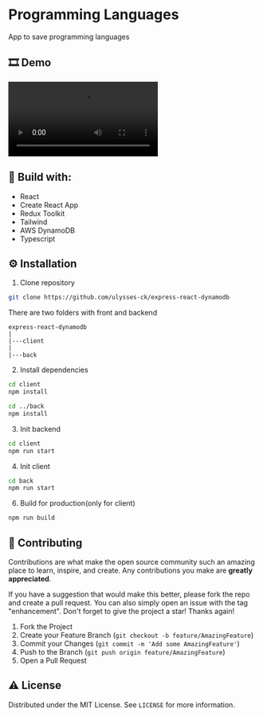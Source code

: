 # Programming Languages

App to save programming languages

## 🎞 Demo

![Demo](test1.mp4)

## 🔨 Build with:

-   React
-   Create React App
-   Redux Toolkit
-   Tailwind
-   AWS DynamoDB
-   Typescript

<!-- Installation -->

## ⚙ Installation

1. Clone repository

```sh
git clone https://github.com/ulysses-ck/express-react-dynamodb

```

There are two folders with front and backend

```
express-react-dynamodb
|
|---client
|
|---back

```

2. Install dependencies

```sh
cd client
npm install

cd ../back
npm install
```

3. Init backend

```bash
cd client
npm run start
```

4. Init client
```bash
cd back
npm run start
```

6. Build for production(only for client)

```sh
npm run build
```

<!-- CONTRIBUTING -->

## 🤝 Contributing

Contributions are what make the open source community such an amazing place to learn, inspire, and create. Any contributions you make are **greatly appreciated**.

If you have a suggestion that would make this better, please fork the repo and create a pull request. You can also simply open an issue with the tag "enhancement".
Don't forget to give the project a star! Thanks again!

1. Fork the Project
2. Create your Feature Branch (`git checkout -b feature/AmazingFeature`)
3. Commit your Changes (`git commit -m 'Add some AmazingFeature'`)
4. Push to the Branch (`git push origin feature/AmazingFeature`)
5. Open a Pull Request

<!-- LICENSE -->

## ⚠ License

Distributed under the MIT License. See `LICENSE` for more information.
